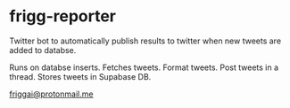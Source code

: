 # frigg-reporter
Twitter bot to automatically publish results to twitter when new tweets are added to databse.

Runs on databse inserts.
Fetches tweets.
Format tweets.
Post tweets in a thread.
Stores tweets in Supabase DB.


friggai@protonmail.me